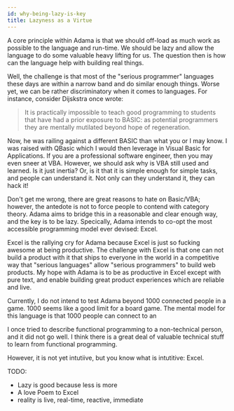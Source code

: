 ```yaml
---
id: why-being-lazy-is-key
title: Lazyness as a Virtue
---
```


A core principle within Adama is that we should off-load as much work as possible to the language and run-time. We should be lazy and allow the language to do some valuable heavy lifting for us. The question then is how can the language help with building real things.

Well, the challenge is that most of the "serious programmer" languages these days are within a narrow band and do similar enough things. Worse yet, we can be rather discriminatory when it comes to languages. For instance, consider Dijskstra once wrote:

> It is practically impossible to teach good programming to students that have had a prior exposure to BASIC: as potential programmers they are mentally mutilated beyond hope of regeneration.

Now, he was railing against a different BASIC than what you or I may know. I was raised with QBasic which I would then leverage in Visual Basic for Applications. If you are a professional software engineer, then you may even sneer at VBA. However, we should ask why is VBA still used and learned. Is it just inertia? Or, is it that it is simple enough for simple tasks, and people can understand it. Not only can they understand it, they can hack it!

Don't get me wrong, there are great reasons to hate on Basic/VBA; however, the antedote is not to force people to contend with category theory. Adama aims to bridge this in a reasonable and clear enough way, and the key is to be lazy. Specically, Adama intends to co-opt the most accessible programming model ever devised: Excel.

Excel is the rallying cry for Adama because Excel is just so fucking awesome at being productive. The challenge with Excel is that one can not build a product with it that ships to everyone in the world in a competitive way that "serious languages" allow "serious programmers" to build web products. My hope with Adama is to be as productive in Excel except with pure text, and enable building great product experiences which are reliable and live.

Currently, I do not intend to test Adama beyond 1000 connected people in a game. 1000 seems like a good limit for a board game. The mental model for this language is that 1000 people can connect to an 


I once tried to describe functional programming to a non-technical person, and it did not go well. I think there is a great deal of valuable technical stuff to learn from functional programming.


However, it is not yet intutiive, but you know what is intutitive: Excel.





TODO:
* Lazy is good because less is more
* A love Poem to Excel
* reality is live, real-time, reactive, immediate

